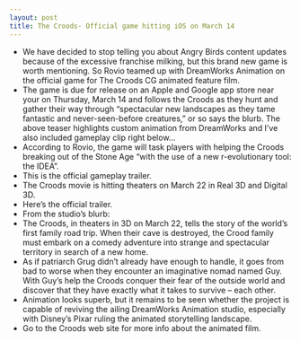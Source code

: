 ```yaml
---
layout: post
title: The Croods- Official game hitting iOS on March 14
---
```

* We have decided to stop telling you about Angry Birds content updates because of the excessive franchise milking, but this brand new game is worth mentioning. So Rovio teamed up with DreamWorks Animation on the official game for The Croods CG animated feature film.
* The game is due for release on an Apple and Google app store near your on Thursday, March 14 and follows the Croods as they hunt and gather their way through “spectacular new landscapes as they tame fantastic and never-seen-before creatures,” or so says the blurb. The above teaser highlights custom animation from DreamWorks and I’ve also included gameplay clip right below…
* According to Rovio, the game will task players with helping the Croods breaking out of the Stone Age “with the use of a new r-evolutionary tool: the IDEA”.
* This is the official gameplay trailer.
* The Croods movie is hitting theaters on March 22 in Real 3D and Digital 3D.
* Here’s the official trailer.
* From the studio’s blurb:
* The Croods, in theaters in 3D on March 22, tells the story of the world’s first family road trip. When their cave is destroyed, the Crood family must embark on a comedy adventure into strange and spectacular territory in search of a new home.
* As if patriarch Grug didn’t already have enough to handle, it goes from bad to worse when they encounter an imaginative nomad named Guy. With Guy’s help the Croods conquer their fear of the outside world and discover that they have exactly what it takes to survive – each other.
* Animation looks superb, but it remains to be seen whether the project is capable of reviving the ailing DreamWorks Animation studio, especially with Disney’s Pixar ruling the animated storytelling landscape.
* Go to the Croods web site for more info about the animated film.

